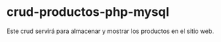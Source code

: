 # crud-productos-php-mysql
Este crud servirá para almacenar y mostrar los productos en el sitio web.
